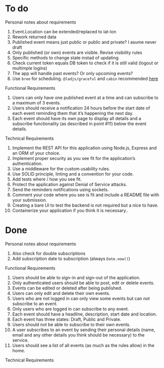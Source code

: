 # To do

Personal notes about requirements
1. Event.Location can be extended/replaced to lat-lon
1. Rework returned data
1. Published event means just public or public and private? I asume never draft
1. Only published (or own) events are visible. Revise visibility rules
1. Specific methods to change state instad of updating
1. Check current token equals DB token to check if it is still valid (logout or multimple logins)
1. The app will handle past events? Or only upcoming events?
1. Use `bree` for scheduling. `@ladjs/graceful` and `cabin` recommended [here](https://jobscheduler.net/#/?id=node)

Functional Requirements
1. Users can only have one published event at a time and can subscribe to a maximum of 3 events.
1. Users should receive a notification 24 hours before the start date of each event reminding them that it’s happening the next day.
1. Each event should have its own page to display all details and a subscribe functionality (as described in point #11) below the event details.

Technical Requirements
1. Implement the REST API for this application using Node.js, Express and an ORM of your choice.
1. Implement proper security as you see fit for the application’s authentication.
1. Use a middleware for the custom usability rules.
1. Use SOLID principle, linting and a convention for your code.
1. Add tests where / how you see fit.
1. Protect the application against Denial of Service attacks.
1. Send the reminders notifications using sockets.
1. Comment your code where you see is fit and include a README file with your submission.
1. Creating a bare UI to test the backend is not required but a nice to have.
1. Containerize your application if you think it is necessary..

# Done

Personal notes about requirements
1. Also check for double subscriptions
1. Add subscription date to subscription (always `Date.now()`)

Functional Requirements
1. Users should be able to sign-in and sign-out of the application.
1. Only authenticated users should be able to post, edit or delete
events.
1. Events can be edited or deleted after being published.
1. Users can only edit and delete their own events.
1. Users who are not logged in can only view some events but can
not subscribe to an event.
1. Only users who are logged in can subscribe to any event.
1. Each event should have a headline, description, start date and
location.
1. Each event has three states: Draft, Public and Private.
1. Users should not be able to subscribe to their own events.
1. A user subscribes to an event by sending their personal details
(name, email and any other details you think should be
necessary) to the service.
1. Users should see a list of all events (as much as the rules allow)
in the home.

Technical Requirements